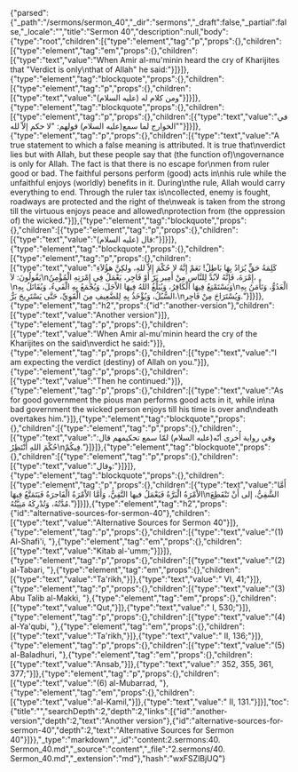 {"parsed":{"_path":"/sermons/sermon_40","_dir":"sermons","_draft":false,"_partial":false,"_locale":"","title":"Sermon 40","description":null,"body":{"type":"root","children":[{"type":"element","tag":"p","props":{},"children":[{"type":"element","tag":"em","props":{},"children":[{"type":"text","value":"When Amir al-mu'minin heard the cry of Kharijites that \"Verdict is only\nthat of Allah\" he said:"}]}]},{"type":"element","tag":"blockquote","props":{},"children":[{"type":"element","tag":"p","props":{},"children":[{"type":"text","value":"ومن كلام له (عليه السلام)"}]}]},{"type":"element","tag":"blockquote","props":{},"children":[{"type":"element","tag":"p","props":{},"children":[{"type":"text","value":"في الخوارج لما سمع(عليه السلام) قولهم: \"لا حكم إلاّ لله\""}]}]},{"type":"element","tag":"p","props":{},"children":[{"type":"text","value":"A true statement to which a false meaning is attributed. It is true that\nverdict lies but with Allah, but these people say that (the function of)\ngovernance is only for Allah. The fact is that there is no escape for\nmen from ruler good or bad. The faithful persons perform (good) acts in\nhis rule while the unfaithful enjoys (worldly) benefits in it. During\nthe rule, Allah would carry everything to end. Through the ruler tax is\ncollected, enemy is fought, roadways are protected and the right of the\nweak is taken from the strong till the virtuous enjoys peace and allowed\nprotection from (the oppression of) the wicked."}]},{"type":"element","tag":"blockquote","props":{},"children":[{"type":"element","tag":"p","props":{},"children":[{"type":"text","value":"قال (عليه السلام):"}]}]},{"type":"element","tag":"blockquote","props":{},"children":[{"type":"element","tag":"p","props":{},"children":[{"type":"text","value":"كَلِمَةُ حَقٍّ يُرَادُ بِهَا بَاطِلٌ! نَعَمْ إِنَّهُ لا حُكْمَ إِلاَّ للهِ، ولكِنَّ هؤُلاَءِ يَقُولُونَ: لاَ\nإِمْرَةَ، فَإِنَّهُ لاَبُدَّ لِلنَّاسِ مِنْ أَمِير بَرّ أَوْ فَاجِر، يَعْمَلُ فِي إِمْرَتِهِ الْمُؤْمِنُ،\nوَيَسْتَمْتِعُ فِيهَا الْكَافِرُ، وَيُبَلِّغُ اللهُ فِيهَا الاْجَلَ، وَيُجْمَعُ بِهِ الْفَيءُ، وَيُقَاتَلُ بِهِ\nالْعَدُوُّ، وَتَأْمَنُ بِهِ السُّبُلُ، وَيُؤْخَذُ بِهِ لِلضَّعِيفِ مِنَ الْقَوِيِّ، حَتَّى يَسْتَرِيحَ بَرٌّ،\nوَيُسْتَرَاحَ مِنْ فَاجِر."}]}]},{"type":"element","tag":"h2","props":{"id":"another-version"},"children":[{"type":"text","value":"Another version"}]},{"type":"element","tag":"p","props":{},"children":[{"type":"text","value":"When Amir al-mu'minin heard the cry of the Kharijites on the said\nverdict he said:"}]},{"type":"element","tag":"p","props":{},"children":[{"type":"text","value":"I am expecting the verdict (destiny) of Allah on you."}]},{"type":"element","tag":"p","props":{},"children":[{"type":"text","value":"Then he continued:"}]},{"type":"element","tag":"p","props":{},"children":[{"type":"text","value":"As for good government the pious man performs good acts in it, while in\na bad government the wicked person enjoys till his time is over and\ndeath overtakes him."}]},{"type":"element","tag":"blockquote","props":{},"children":[{"type":"element","tag":"p","props":{},"children":[{"type":"text","value":"وفي رواية أُخرى أنّه(عليه السلام) لمّا سمع تحكيمهم قال: حُكْمَ اللهِ أَنْتَظِرُ\nفِيكُمْ."}]}]},{"type":"element","tag":"blockquote","props":{},"children":[{"type":"element","tag":"p","props":{},"children":[{"type":"text","value":"وقال:"}]}]},{"type":"element","tag":"blockquote","props":{},"children":[{"type":"element","tag":"p","props":{},"children":[{"type":"text","value":"أَمَّا الاْمْرَةُ الْبَرَّةُ فَيَعْمَلُ فيها التَّقِيُّ، وَأَمَّا الاْمْرَةُ الْفَاجرَةُ فَيَتَمَتَّعُ فِيهَا\nالشَّقِيُّ، إلى أَنْ تَنْقَطِعَ مُدَّتُهُ، وَتُدْرِكَهُ مَنِيَّتُهُ."}]}]},{"type":"element","tag":"h2","props":{"id":"alternative-sources-for-sermon-40"},"children":[{"type":"text","value":"Alternative Sources for Sermon 40"}]},{"type":"element","tag":"p","props":{},"children":[{"type":"text","value":"(1) Al-Shafi'i, "},{"type":"element","tag":"em","props":{},"children":[{"type":"text","value":"Kitab al-'umm;"}]}]},{"type":"element","tag":"p","props":{},"children":[{"type":"text","value":"(2) al-Tabari, "},{"type":"element","tag":"em","props":{},"children":[{"type":"text","value":"Ta'rikh,"}]},{"type":"text","value":" VI, 41;"}]},{"type":"element","tag":"p","props":{},"children":[{"type":"text","value":"(3) Abu Talib al-Makki, "},{"type":"element","tag":"em","props":{},"children":[{"type":"text","value":"Qut,"}]},{"type":"text","value":" I, 530;"}]},{"type":"element","tag":"p","props":{},"children":[{"type":"text","value":"(4) al-Ya'qubi, "},{"type":"element","tag":"em","props":{},"children":[{"type":"text","value":"Ta'rikh,"}]},{"type":"text","value":" II, 136;"}]},{"type":"element","tag":"p","props":{},"children":[{"type":"text","value":"(5) al-Baladhuri, "},{"type":"element","tag":"em","props":{},"children":[{"type":"text","value":"Ansab,"}]},{"type":"text","value":" 352, 355, 361, 377;"}]},{"type":"element","tag":"p","props":{},"children":[{"type":"text","value":"(6) al-Mubarrad, "},{"type":"element","tag":"em","props":{},"children":[{"type":"text","value":"al-Kamil,"}]},{"type":"text","value":" II, 131."}]}],"toc":{"title":"","searchDepth":2,"depth":2,"links":[{"id":"another-version","depth":2,"text":"Another version"},{"id":"alternative-sources-for-sermon-40","depth":2,"text":"Alternative Sources for Sermon 40"}]}},"_type":"markdown","_id":"content:2.sermons:40. Sermon_40.md","_source":"content","_file":"2.sermons/40. Sermon_40.md","_extension":"md"},"hash":"wxFSZlBjUQ"}